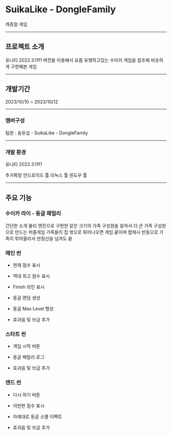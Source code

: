 # SuikaLike - DongleFamily
캐쥬얼 게임

---

## 프로젝트 소개
유니티 2022.3.11f1 버전을 이용해서 요즘 유행하고있는 수이카 게임을 참조해 비슷하게 구현해본 게임

---

## 개발기간
2023/10/10 ~ 2023/10/12

---

### 멤버구성
팀원 : 송유섭 - SuikaLike - DongleFamily

---

### 개발 환경
유니티 2022.3.11f1

추가확장
안드로이드 툴
리눅스 툴
윈도우 툴

---

## 주요 기능
### 수이카 라이 - 동글 패밀리 
간단한 소개
물리 엔진으로 구현한 같은 크기의 가족 구성원을 뭉쳐서 더 큰 가족 구성원으로 만드는 퍼즐게임
가족들이 집 밖으로 튀어나오면 게임 끝이며 합체시 반동으로 가족이 튀어올라서 판정선을 넘겨도 끝


### 메인 씬 
* 현재 점수 표시

* 역대 최고 점수 표시

* Finish 라인 표시

* 동글 랜덤 생성

* 동글 Max Level 형성

* 효과음 및 브금 추가


### 스타트 씬

* 게임 시작 버튼

* 동글 패밀리 로그

* 효과음 및 브금 추가


### 엔드 씬
* 다시 하기 버튼

* 이번판 점수 표시

* 차례대로 동글 소멸 이펙트

* 효과음 및 브금 추가
